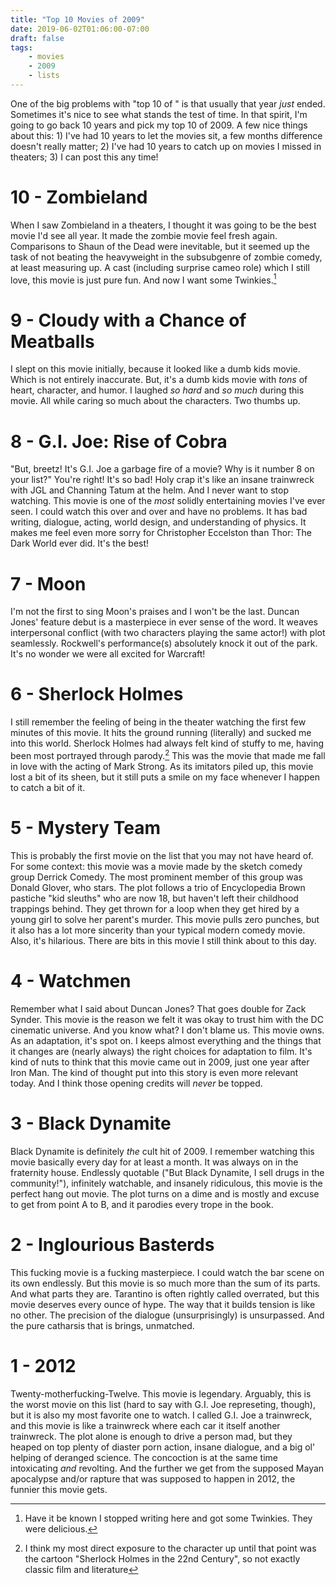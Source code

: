 ```yaml
---
title: "Top 10 Movies of 2009"
date: 2019-06-02T01:06:00-07:00
draft: false
tags:
    - movies
    - 2009
    - lists
---
```


One of the big problems with "top 10 of <previous year>" is that usually that year _just_ ended. Sometimes it's nice to see what stands the test of time. In that spirit, I'm going to go back 10 years and pick my top 10 of 2009. A few nice things about this: 1) I've had 10 years to let the movies sit, a few months difference doesn't really matter; 2) I've had 10 years to catch up on movies I missed in theaters; 3) I can post this any time!

# 10 - Zombieland

When I saw Zombieland in a theaters, I thought it was going to be the best movie I'd see all year. It made the zombie movie feel fresh again. Comparisons to Shaun of the Dead were inevitable, but it seemed up the task of not beating the heavyweight in the subsubgenre of zombie comedy, at least measuring up. A cast (including surprise cameo role) which I still love, this movie is just pure fun. And now I want some Twinkies.[^1]

# 9 - Cloudy with a Chance of Meatballs

I slept on this movie initially, because it looked like a dumb kids movie. Which is not entirely inaccurate. But, it's a dumb kids movie with _tons_ of heart, character, and humor. I laughed _so hard_ and _so much_ during this movie. All while caring so much about the characters. Two thumbs up.

# 8 - G.I. Joe: Rise of Cobra

"But, breetz! It's G.I. Joe a garbage fire of a movie? Why is it number 8 on your list?" You're right! It's so bad! Holy crap it's like an insane trainwreck with JGL and Channing Tatum at the helm. And I never want to stop watching. This movie is one of the _most_ solidly entertaining movies I've ever seen. I could watch this over and over and have no problems. It has bad writing, dialogue, acting, world design, and understanding of physics. It makes me feel even more sorry for Christopher Eccelston than Thor: The Dark World ever did. It's the best!

# 7 - Moon

I'm not the first to sing Moon's praises and I won't be the last. Duncan Jones' feature debut is a masterpiece in ever sense of the word. It weaves interpersonal conflict (with two characters playing the same actor!) with plot seamlessly. Rockwell's performance(s) absolutely knock it out of the park. It's no wonder we were all excited for Warcraft!

# 6 - Sherlock Holmes

I still remember the feeling of being in the theater watching the first few minutes of this movie. It hits the ground running (literally) and sucked me into this world. Sherlock Holmes had always felt kind of stuffy to me, having been most portrayed through parody.[^2] This was the movie that made me fall in love with the acting of Mark Strong. As its imitators piled up, this movie lost a bit of its sheen, but it still puts a smile on my face whenever I happen to catch a bit of it.

# 5 - Mystery Team

This is probably the first movie on the list that you may not have heard of. For some context: this movie was a movie made by the sketch comedy group Derrick Comedy. The most prominent member of this group was Donald Glover, who stars. The plot follows a trio of Encyclopedia Brown pastiche "kid sleuths" who are now 18, but haven't left their childhood trappings behind. They get thrown for a loop when they get hired by a young girl to solve her parent's murder. This movie pulls zero punches, but it also has a lot more sincerity than your typical modern comedy movie. Also, it's hilarious. There are bits in this movie I still think about to this day.

# 4 - Watchmen

Remember what I said about Duncan Jones? That goes double for Zack Synder. This movie is the reason we felt it was okay to trust him with the DC cinematic universe. And you know what? I don't blame us. This movie owns. As an adaptation, it's spot on. I keeps almost everything and the things that it changes are (nearly always) the right choices for adaptation to film. It's kind of nuts to think that this movie came out in 2009, just one year after Iron Man. The kind of thought put into this story is even more relevant today. And I think those opening credits will _never_ be topped.

# 3 - Black Dynamite

Black Dynamite is definitely _the_ cult hit of 2009. I remember watching this movie basically every day for at least a month. It was always on in the fraternity house. Endlessly quotable ("But Black Dynamite, I sell drugs in the community!"), infinitely watchable, and insanely ridiculous, this movie is the perfect hang out movie. The plot turns on a dime and is mostly and excuse to get from point A to B, and it parodies every trope in the book.

# 2 - Inglourious Basterds

This fucking movie is a fucking masterpiece. I could watch the bar scene on its own endlessly. But this movie is so much more than the sum of its parts. And what parts they are. Tarantino is often rightly called overrated, but this movie deserves every ounce of hype. The way that it builds tension is like no other. The precision of the dialogue (unsurprisingly) is unsurpassed. And the pure catharsis that is brings, unmatched.

# 1 - 2012

Twenty-motherfucking-Twelve. This movie is legendary. Arguably, this is the worst movie on this list (hard to say with G.I. Joe represeting, though), but it is also my most favorite one to watch. I called G.I. Joe a trainwreck, and this movie is like a trainwreck where each car it itself another trainwreck. The plot alone is enough to drive a person mad, but they heaped on top plenty of diaster porn action, insane dialogue, and a big ol' helping of deranged science. The concoction is at the same time intoxicating _and_ revolting. And the further we get from the supposed Mayan apocalypse and/or rapture that was supposed to happen in 2012, the funnier this movie gets.

[^1]: Have it be known I stopped writing here and got some Twinkies. They were delicious.
[^2]: I think my most direct exposure to the character up until that point was the cartoon "Sherlock Holmes in the 22nd Century", so not exactly classic film and literature
